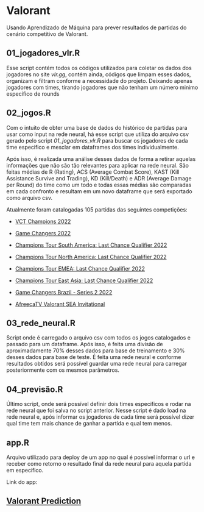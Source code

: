 # Valorant
 Usando Aprendizado de Máquina para prever resultados de partidas do cenário competitivo de Valorant.

## 01_jogadores_vlr.R
Esse script contém todos os códigos utilizados para coletar os dados dos jogadores no site *vlr.gg*, contém ainda, códigos que limpam esses dados, organizam e filtram conforme a necessidade do projeto. Deixando apenas jogadores com times, tirando jogadores que não tenham um número minimo específico de rounds 

## 02_jogos.R
Com o intuito de obter uma base de dados do histórico de partidas para usar como input na rede neural, há esse script que utiliza do arquivo csv gerado pelo script *01_jogadores_vlr.R* para buscar os jogadores de cada time especifico e mesclar em dataframes dos times individualmente. 

Após isso, é realizada uma análise desses dados de forma a retirar aquelas informações que não são tão relevantes para aplicar na rede neural. São feitas médias de R (Rating), ACS (Average Combat Score), KAST (Kill Assistance Survive and Trading), KD (Kill/Death) e ADR (Average Damage per Round) do time como um todo e todas essas médias são comparadas em cada confronto e resultam em um novo dataframe que será exportado como arquivo csv.

Atualmente foram catalogadas 105 partidas das seguintes competições:


* [VCT Champions 2022](https://www.vlr.gg/event/1015/valorant-champions-2022) 

* [Game Changers 2022](https://www.vlr.gg/event/1092/champions-tour-game-changers-championship-berlin)

* [Champions Tour South America: Last Chance Qualifier 2022](https://www.vlr.gg/event/1111/champions-tour-south-america-last-chance-qualifier)

* [Champions Tour North America: Last Chance Qualifier 2022](https://www.vlr.gg/event/1130/champions-tour-north-america-last-chance-qualifier)

* [Champions Tour EMEA: Last Chance Qualifier 2022](https://www.vlr.gg/event/1117/champions-tour-emea-last-chance-qualifier)

* [Champions Tour East Asia: Last Chance Qualifier 2022](https://www.vlr.gg/event/1083/champions-tour-east-asia-last-chance-qualifier)

* [Game Changers Brazil - Series 2 2022](https://www.vlr.gg/event/1162/game-changers-brazil-series-2)

* [AfreecaTV Valorant SEA Invitational](https://www.vlr.gg/event/1330/afreecatv-valorant-sea-invitational)

## 03_rede_neural.R
Script onde é carregado o arquivo csv com todos os jogos catalogados e passado para um dataframe. Após isso, é feita uma divisão de aproximadamente 70% desses dados para base de treinamento e 30% desses dados para base de teste. É feita uma rede neural e conforme resultados obtidos será possível guardar uma rede neural para carregar posteriormente com os mesmos parâmetros.

## 04_previsão.R
Último script, onde será possível definir dois times especificos e rodar na rede neural que foi salva no script anterior. Nesse script é dado load na rede neural e, após informar os jogadores de cada time será possível dizer qual time tem mais chance de ganhar a partida e qual tem menos.

## app.R
Arquivo utilizado para deploy de um app no qual é possível informar o url e receber como retorno o resultado final da rede neural para aquela partida em específico.


Link do app: 

## [Valorant Prediction](https://jrff.shinyapps.io/scripts/)